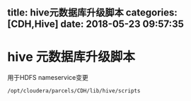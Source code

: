title: hive元数据库升级脚本
categories: [CDH,Hive]
date: 2018-05-23 09:57:35
---
# hive 元数据库升级脚本
用于HDFS nameservice变更

`/opt/cloudera/parcels/CDH/lib/hive/scripts`
